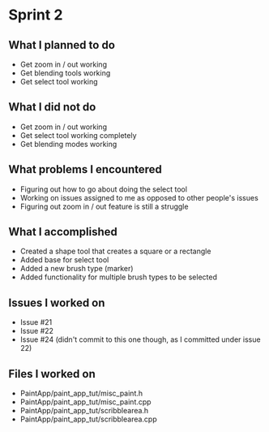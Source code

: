 # Sprint 2

## What I planned to do
* Get zoom in / out working
* Get blending tools working
* Get select tool working

## What I did not do
* Get zoom in / out working
* Get select tool working completely
* Get blending modes working

## What problems I encountered
* Figuring out how to go about doing the select tool
* Working on issues assigned to me as opposed to other people's issues
* Figuring out zoom in / out feature is still a struggle

## What I accomplished
* Created a shape tool that creates a square or a rectangle
* Added base for select tool
* Added a new brush type (marker)
* Added functionality for multiple brush types to be selected

## Issues I worked on
* Issue #21
* Issue #22
* Issue #24 (didn't commit to this one though, as I committed under issue 22)

## Files I worked on
* PaintApp/paint_app_tut/misc_paint.h
* PaintApp/paint_app_tut/misc_paint.cpp
* PaintApp/paint_app_tut/scribblearea.h
* PaintApp/paint_app_tut/scribblearea.cpp


